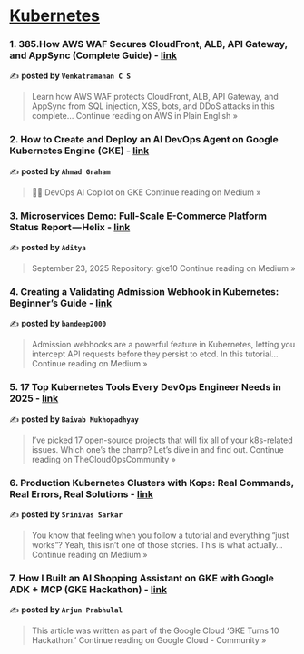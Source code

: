 
<h1><a href=https://medium.com/tag/kubernetes/recommended target="_blank" rel="noopener noreferrer">Kubernetes</a></h1>
<h3>1. 385.How AWS WAF Secures CloudFront, ALB, API Gateway, and AppSync (Complete Guide) - <a href="https://aws.plainenglish.io/385-how-aws-waf-secures-cloudfront-alb-api-gateway-and-appsync-complete-guide-331956c5a645?source=rss------kubernetes-5" target="_blank" rel="noopener noreferrer">link</a></h3>

✍️ **posted by `Venkatramanan C S`**

<blockquote>Learn how AWS WAF protects CloudFront, ALB, API Gateway, and AppSync from SQL injection, XSS, bots, and DDoS attacks in this complete…
Continue reading on AWS in Plain English »</blockquote>

<h3>2. How to Create and Deploy an AI DevOps Agent on Google Kubernetes Engine (GKE) - <a href="https://medium.com/@ahmadgrahamdev/how-to-create-and-deploy-an-ai-devops-agent-on-google-kubernetes-engine-gke-8a85621f806d?source=rss------kubernetes-5" target="_blank" rel="noopener noreferrer">link</a></h3>

✍️ **posted by `Ahmad Graham`**

<blockquote>🧑‍💻 DevOps AI Copilot on GKE
Continue reading on Medium »</blockquote>

<h3>3. Microservices Demo: Full-Scale E-Commerce Platform Status Report — Helix - <a href="https://medium.com/@adi1423tya/microservices-demo-full-scale-e-commerce-platform-status-report-helix-7e311b04f158?source=rss------kubernetes-5" target="_blank" rel="noopener noreferrer">link</a></h3>

✍️ **posted by `Aditya`**

<blockquote>September 23, 2025
Repository: gke10
Continue reading on Medium »</blockquote>

<h3>4. Creating a Validating Admission Webhook in Kubernetes: Beginner’s Guide - <a href="https://medium.com/@bandeep2000/creating-a-validating-admission-webhook-in-kubernetes-beginners-guide-b15175166308?source=rss------kubernetes-5" target="_blank" rel="noopener noreferrer">link</a></h3>

✍️ **posted by `bandeep2000`**

<blockquote>Admission webhooks are a powerful feature in Kubernetes, letting you intercept API requests before they persist to etcd. In this tutorial…
Continue reading on Medium »</blockquote>

<h3>5. 17 Top Kubernetes Tools Every DevOps Engineer Needs in 2025 - <a href="https://blog.thecloudopscommunity.org/17-top-kubernetes-tools-every-devops-engineer-needs-in-2025-823664f336fa?source=rss------kubernetes-5" target="_blank" rel="noopener noreferrer">link</a></h3>

✍️ **posted by `Baivab Mukhopadhyay`**

<blockquote>I’ve picked 17 open-source projects that will fix all of your k8s-related issues. Which one’s the champ? Let’s dive in and find out.
Continue reading on TheCloudOpsCommunity »</blockquote>

<h3>6. Production Kubernetes Clusters with Kops: Real Commands, Real Errors, Real Solutions - <a href="https://medium.com/@srinivassarkar/production-kubernetes-clusters-with-kops-real-commands-real-errors-real-solutions-e292142eaf99?source=rss------kubernetes-5" target="_blank" rel="noopener noreferrer">link</a></h3>

✍️ **posted by `Srinivas Sarkar`**

<blockquote>You know that feeling when you follow a tutorial and everything “just works”? Yeah, this isn’t one of those stories. This is what actually…
Continue reading on Medium »</blockquote>

<h3>7. How I Built an AI Shopping Assistant on GKE with Google ADK + MCP (GKE Hackathon) - <a href="https://medium.com/google-cloud/how-i-built-an-ai-shopping-assistant-on-gke-with-google-adk-mcp-gke-hackathon-0c8675d8aa6b?source=rss------kubernetes-5" target="_blank" rel="noopener noreferrer">link</a></h3>

✍️ **posted by `Arjun Prabhulal`**

<blockquote>This article was written as part of the Google Cloud ‘GKE Turns 10 Hackathon.’
Continue reading on Google Cloud - Community »</blockquote>

